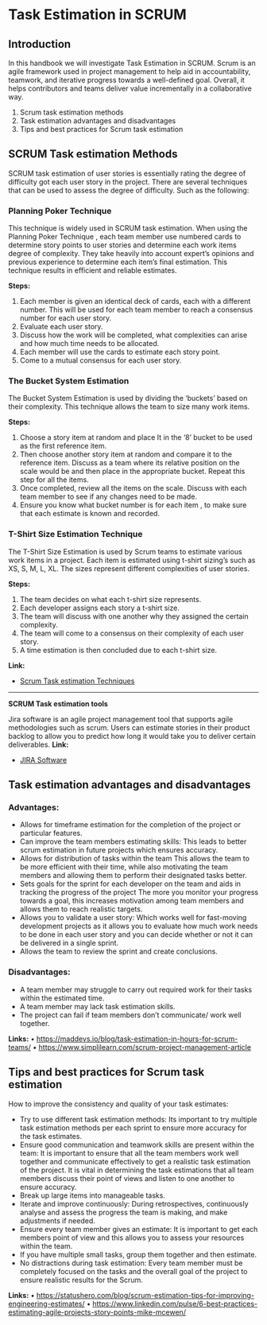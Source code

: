 # **Task Estimation in SCRUM**
## **Introduction**
In this handbook we will investigate Task Estimation in SCRUM. Scrum is an agile framework used in project management to help aid in accountability, teamwork, and iterative progress towards a well-defined goal. Overall, it helps contributors and teams deliver value incrementally in a collaborative way.

1.  Scrum task estimation methods
2.  Task estimation advantages and disadvantages 
3.  Tips and best practices for Scrum task estimation

## **SCRUM Task estimation Methods**
SCRUM task estimation of user stories is essentially rating the degree of difficulty got each user story in the project. There are several techniques that can be used to assess the degree of difficulty. Such as the following:

### **Planning Poker Technique**

This technique is widely used in SCRUM task estimation. When using the Planning Poker Technique , each team member use numbered cards to determine story points to user stories and determine each work items degree of complexity.  They take heavily into account expert’s opinions and previous experience to determine each item’s final estimation. This technique results in efficient and reliable estimates.

**Steps:**

1.  Each member is given an identical deck of cards, each with a different number. This will be used for each team member to reach a consensus number for each user story.
2.  Evaluate each user story.
3.  Discuss how the work will be completed, what complexities can arise and how much time needs to be allocated.
4.  Each member will use the cards to estimate each story point.
5.  Come to a mutual consensus for each user story. 

### **The Bucket System Estimation**
 
The Bucket System Estimation is used by dividing the ‘buckets’ based on their complexity. This technique allows the team to size many work items.

**Steps:**
1.  Choose a story item at random and place It in the ‘8’ bucket to be used as the first reference item.
2.  Then choose another story item at random and compare it to the reference item. Discuss as a team where its relative position on the scale would be and then place in the appropriate bucket. Repeat this step for all the items.
3.  Once completed, review all the items on the scale. Discuss with each team member to see if any changes need to be made.
4.  Ensure you know what bucket number is for each item , to make sure that each estimate is known and recorded.

### **T-Shirt Size Estimation Technique**
 
The T-Shirt Size Estimation is used by Scrum teams to estimate various work items in a project. Each item is estimated using t-shirt sizing’s such as XS, S, M, L, XL.  The sizes represent different complexities of user stories.

**Steps:**
1.  The team decides on what each t-shirt size represents.
2.  Each developer assigns each story a t-shirt size.
3.  The team will discuss with one another why they assigned the certain complexity. 
4.  The team will come to a consensus on their complexity of each user story.
5.  A time estimation is then concluded due to each t-shirt size.

**Link:**
-   [Scrum Task estimation Techniques](https://kanbanize.com/agile/project-management/estimation)
_____________________________________________________________________
**SCRUM Task estimation tools**
 
Jira software is an agile project management tool that supports agile methodologies such as scrum. Users can estimate stories in their product backlog to allow you to predict how long it would take you to deliver certain deliverables.
**Link:**
-  [JIRA Software](https://www.atlassian.com/software/jira)

## **Task estimation advantages and disadvantages**

### **Advantages:**

- Allows for timeframe estimation for the completion of the      project or particular features.
- Can improve the team members estimating skills:
    This leads to better scrum estimation in future projects which ensures accuracy.
- Allows for distribution of tasks within the team
    This allows the team to be more efficient with their time, while also motivating the team members and allowing them to perform their designated tasks better.
- Sets goals for the sprint for each developer on the team and  aids in tracking the progress of the project
    The more you  monitor your progress towards a goal, this increases motivation among team members and allows them to reach realistic targets.
- Allows you to validate a user story: 
    Which works well for fast-moving development projects as it allows you to evaluate how  much work needs to be done in each user story and you can decide whether or not it can be delivered in a single sprint.
- Allows the team to review the sprint and create conclusions.


### **Disadvantages:**

- A team member may struggle to carry out required work for their tasks within the estimated time.
- A team member may lack task estimation skills.
- The project can fail if team members don’t communicate/ work well together.

**Links:**
•   https://maddevs.io/blog/task-estimation-in-hours-for-scrum-teams/
•   https://www.simplilearn.com/scrum-project-management-article



## **Tips and best practices for Scrum task estimation**

How to improve the consistency and quality of your task estimates:

- Try to use different task estimation methods: 
  Its important to try multiple task estimation methods per each sprint to ensure more accuracy for the task estimates.
- Ensure good communication and teamwork skills are present within the team:
  It is important to ensure that all the team members work well together and communicate effectively to get a realistic task estimation of the project. It is vital in determining the task estimations that all team members discuss their point of views and listen to one another to ensure accuracy. 
- Break up large items into manageable tasks.
- Iterate and improve continuously:
  During retrospectives, continuously analyse and assess the progress the team is making, and make adjustments if needed.
- Ensure every team member gives an estimate:
  It is important to get each members point of view and this allows you to assess your resources within the team.
- If you have multiple small tasks, group them together and then estimate.
- No distractions during task estimation:
  Every team member must be completely focused on the tasks and the overall goal of the project to ensure realistic results for the Scrum.

**Links:**
•   https://statushero.com/blog/scrum-estimation-tips-for-improving-engineering-estimates/ 
•   https://www.linkedin.com/pulse/6-best-practices-estimating-agile-projects-story-points-mike-mcewen/ 

